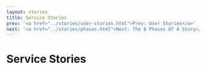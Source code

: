 ```yaml
---
layout: stories
title: Service Stories
prev: '<a href="../stories/user-stories.html">Prev: User Stories</a>'
next: '<a href="../stories/phases.html">Next: The 8 Phases Of A Story</a>'
---
```


# Service Stories